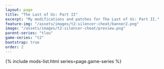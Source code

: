 ```yaml
---
layout: page
title: "The Last of Us: Part II"
excerpt: "My modifications and patches for The Last of Us: Part II."
feature-img: "/assets/images/t2-silencer-cheat/banner2.png"
image: "/assets/images/t2-silencer-cheat/preview.png"
parent-series: "tlou"
game-series: "t2"
bootstrap: true
order: 2
---
```


{% include mods-list.html series=page.game-series %}